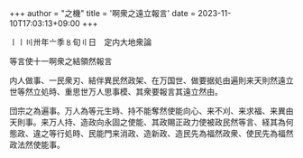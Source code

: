 +++
author = "之機"
title = '啊衆之遠立報言'
date = 2023-11-10T17:03:13+09:00
+++

〡〡〣〺年〦季〥旬〢日　定内大地衆論

等言使十一啊衆之結領然報言

内人做事、一民衆刃、結伴異民然政架、在万国世、做要据処由遍則来天則然遠立世等然立処時、重思世万人思事模、其衆要報言其遠立然由。

団宗之為遍事。万人為等元生時、持不能奪然使能向心、来不刈、来求福、来異由天則事。来万人持、造政向永固之使能、其政賜正政力使被政民然等言、経其為何態政、違之等行処時、民能門来消政、造新政、造民先為福然政衆、使民先為福然政法然使能事。